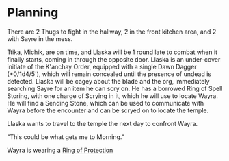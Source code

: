 # Planning

There are 2 Thugs to fight in the hallway, 2 in the front kitchen area, and 2 with Sayre in the mess.

Ttika, Michik, are on time, and Llaska will be 1 round late to combat when it finally starts, coming in through the opposite door.  Llaska is an under-cover initiate of the K'anchay Order, equipped with a single Dawn Dagger (+0/1d4/5'), which will remain concealed until the presence of undead is detected.  Llaska will be cagey about the blade and the org, immediately searching Sayre for an item he can scry on.  He has a borrowed Ring of Spell Storing, with one charge of Scrying in it, which he will use to locate Wayra.  He will find a Sending Stone, which can be used to communicate with Wayra before the encounter and can be scryed on to locate the temple.

Llaska wants to travel to the temple the next day to confront Wayra.

"This could be what gets me to Morning."



Wayra is wearing a [Ring of Protection](https://www.dndbeyond.com/magic-items/ring-of-protection)
